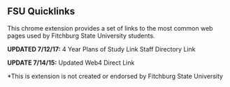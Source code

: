 ## FSU Quicklinks ##

This chrome extension provides a set of links to the most common web pages used by Fitchburg State University students.

**UPDATED 7/12/17:**
4 Year Plans of Study Link
Staff Directory Link

**UPDATE 7/14/15:**
Updated Web4 Direct Link

*This is extension is not created or endorsed by Fitchburg State University